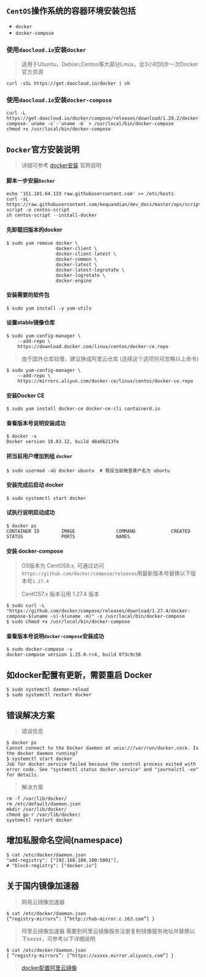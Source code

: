 ## `CentOS`操作系统的容器环境安装包括
- `docker`
- `docker-compose`

### 使用`daocloud.io`安装`docker`
> 适用于Ubuntu，Debian,Centos等大部分Linux，会3小时同步一次Docker官方资源
```
curl -sSL https://get.daocloud.io/docker | sh
```

### 使用`daocloud.io`安装`docker-compose`
```
curl -L https://get.daocloud.io/docker/compose/releases/download/1.28.2/docker-compose-`uname -s`-`uname -m` > /usr/local/bin/docker-compose
chmod +x /usr/local/bin/docker-compose
```

## `Docker`官方安装说明
>  详细可参考 [docker安装](https://docs.docker.com/engine/install/centos/) 官网说明


#### 脚本一步安装`Docker`
```
echo '151.101.64.133 raw.githubusercontent.com' >> /etc/hosts
curl -sL https://raw.githubusercontent.com/kequandian/dev_docs/master/ops/scripts/centos-script -o centos-script
sh centos-script --install-docker
```

####  先卸载旧版本的docker
```shell
$ sudo yum remove docker \
                  docker-client \
                  docker-client-latest \
                  docker-common \
                  docker-latest \
                  docker-latest-logrotate \
                  docker-logrotate \
                  docker-engine
```

####  安装需要的软件包
```shell
$ sudo yum install -y yum-utils
```

####  设置stable镜像仓库
```shell
$ sudo yum-config-manager \
    --add-repo \
    https://download.docker.com/linux/centos/docker-ce.repo
```
> 由于国外仓库较慢，建议换成阿里云仓库 (选择这个选项则可忽略以上命令)
```shell
$ sudo yum-config-manager \
    --add-repo \
    https://mirrors.aliyun.com/docker-ce/linux/centos/docker-ce.repo
```

####  安装Docker CE
```shell
$ sudo yum install docker-ce docker-ce-cli containerd.io
```

#### 查看版本号说明安装成功 
```shell
$ docker -v
Docker version 19.03.12, build 48a66213fe
```

#### 把当前用户增加到组 `docker`
```shell
$ sudo usermod -aG docker ubuntu  # 假设当前用登录户名为 ubuntu
```

####  安装完成后启动 docker
```shell
$ sudo systemctl start docker
```

#### 试执行说明启动成功
```shell
$ docker ps
CONTAINER ID        IMAGE               COMMAND             CREATED             STATUS              PORTS               NAMES
```

#### 安装 docker-compose
> OS版本为 CentOS8.x, 可通过访问`https://github.com/docker/compose/releases`用最新版本号替换以下版本号`1.27.4`
> 
> CentOS7.x 版本沿用 1.27.4 版本
```shell
$ sudo curl -L "https://github.com/docker/compose/releases/download/1.27.4/docker-compose-$(uname -s)-$(uname -m)" -o /usr/local/bin/docker-compose
$ sudo chmod +x /usr/local/bin/docker-compose
```

####  查看版本号说明`docker-compose`安装成功
```shell
$ sudo docker-compose -v
docker-compose version 1.25.0-rc4, build 8f3c9c58
```


## 如docker配置有更新，需要重启 Docker
```shell
$ sudo systemctl daemon-reload
$ sudo systemctl restart docker
```

## 错误解决方案
> 错误信息
```shell
$ docker ps
Cannot connect to the Docker daemon at unix:///var/run/docker.sock. Is the docker daemon running?
$ systemctl start docker
Job for docker.service failed because the control process exited with error code. See "systemctl status docker.service" and "journalctl -xe" for details.
```
> 解决方案
```shell
rm -f /var/lib/docker/
rm /etc/default/daemon.json
mkdir /var/lib/docker/
chmod go-r /var/lib/docker/
systemctl restart docker
```

## 增加私服命名空间(namespace)
```shell
$ cat /etc/docker/daemon.json
"add-registry": ["192.168.100.100:5001"],
# "block-registry": ["docker.io"]
```

## 关于国内镜像加速器
> 网易云镜像加速器
```shell
$ cat /etc/docker/daemon.json
{“registry-mirrors”: [“http://hub-mirror.c.163.com”] }
```

> 阿里云镜像加速器
> 需要到阿里云镜像服务注册复制镜像服务地址并替换以下xxxxx，可参考以下详细说明
```shell
$ cat /etc/docker/daemon.json
{ “registry-mirrors”: [“https://xxxxx.mirror.aliyuncs.com”] } 
```

> [docker配置阿里云镜像](https://blog.csdn.net/Baichi_00/article/details/102509012)

